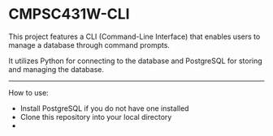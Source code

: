 # CMPSC431W-CLI
This project features a CLI (Command-Line Interface) that enables users to manage a database through command prompts.

It utilizes Python for connecting to the database and PostgreSQL for storing and managing the database.

---
How to use:
- Install PostgreSQL if you do not have one installed
- Clone this repository into your local directory
- 
